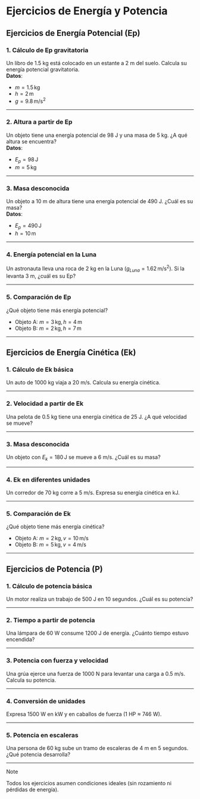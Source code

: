 # Ejercicios de Energía y Potencia

## **Ejercicios de Energía Potencial (Ep)**  

### 1. **Cálculo de Ep gravitatoria**  
Un libro de 1.5 kg está colocado en un estante a 2 m del suelo. Calcula su energía potencial gravitatoria.  
**Datos**:  
- $m = 1.5 \, \text{kg}$  
- $h = 2 \, \text{m}$  
- $g = 9.8 \, \text{m/s}^2$  

<!-- **Solución**:  
``` math
E_p = m \cdot g \cdot h = 1.5 \times 9.8 \times 2 = 29.4 \, \text{J}
``` -->

---

### 2. **Altura a partir de Ep**  
Un objeto tiene una energía potencial de 98 J y una masa de 5 kg. ¿A qué altura se encuentra?  
**Datos**:  
- $E_p = 98 \, \text{J}$  
- $m = 5 \, \text{kg}$  

<!-- **Solución**:  
``` math
h = \frac{E_p}{m \cdot g} = \frac{98}{5 \times 9.8} = 2 \, \text{m}
``` -->

---

### 3. **Masa desconocida**  
Un objeto a 10 m de altura tiene una energía potencial de 490 J. ¿Cuál es su masa?  
**Datos**:  
- $E_p = 490 \, \text{J}$  
- $h = 10 \, \text{m}$  

<!-- **Solución**:  
``` math
m = \frac{E_p}{g \cdot h} = \frac{490}{9.8 \times 10} = 5 \, \text{kg}
``` -->

---

### 4. **Energía potencial en la Luna**  
Un astronauta lleva una roca de 2 kg en la Luna ($g_{Luna} = 1.62 \, \text{m/s}^2$). Si la levanta 3 m, ¿cuál es su Ep?  
<!-- **Solución**:  
``` math
E_p = 2 \times 1.62 \times 3 = 9.72 \, \text{J}
``` -->

---

### 5. **Comparación de Ep**  
¿Qué objeto tiene más energía potencial?  
- Objeto A: $m = 3 \, \text{kg}, h = 4 \, \text{m}$  
- Objeto B: $m = 2 \, \text{kg}, h = 7 \, \text{m}$  

<!-- **Solución**:  
``` math
E_{pA} = 3 \times 9.8 \times 4 = 117.6 \, \text{J}  
```
``` math
E_{pB} = 2 \times 9.8 \times 7 = 137.2 \, \text{J}  
```  
**Respuesta**: El objeto B tiene más Ep. -->

---

## **Ejercicios de Energía Cinética (Ek)**  

### 1. **Cálculo de Ek básica**  
Un auto de 1000 kg viaja a 20 m/s. Calcula su energía cinética.  
<!-- **Solución**:  
``` math
E_k = \frac{1}{2} \times 1000 \times 20^2 = 200,\!000 \, \text{J}
``` -->

---

### 2. **Velocidad a partir de Ek**  
Una pelota de 0.5 kg tiene una energía cinética de 25 J. ¿A qué velocidad se mueve?  
<!-- **Solución**:  
``` math
v = \sqrt{\frac{2E_k}{m}} = \sqrt{\frac{2 \times 25}{0.5}} = 10 \, \text{m/s}
``` -->

---

### 3. **Masa desconocida**  
Un objeto con $E_k = 180 \, \text{J}$ se mueve a 6 m/s. ¿Cuál es su masa?  
<!-- **Solución**:  
``` math
m = \frac{2E_k}{v^2} = \frac{2 \times 180}{6^2} = 10 \, \text{kg}
``` -->

---

### 4. **Ek en diferentes unidades**  
Un corredor de 70 kg corre a 5 m/s. Expresa su energía cinética en kJ.  
<!-- **Solución**:  
``` math
E_k = \frac{1}{2} \times 70 \times 5^2 = 875 \, \text{J} = 0.875 \, \text{kJ}
``` -->

---

### 5. **Comparación de Ek**  
¿Qué objeto tiene más energía cinética?  
- Objeto A: $m = 2 \, \text{kg}, v = 10 \, \text{m/s}$  
- Objeto B: $m = 5 \, \text{kg}, v = 4 \, \text{m/s}$  

<!-- **Solución**:  
``` math
E_{kA} = \frac{1}{2} \times 2 \times 10^2 = 100 \, \text{J}  
```
``` math
E_{kB} = \frac{1}{2} \times 5 \times 4^2 = 40 \, \text{J}  
```  
**Respuesta**: El objeto A tiene más Ek. -->

---

## **Ejercicios de Potencia (P)**  

### 1. **Cálculo de potencia básica**  
Un motor realiza un trabajo de 500 J en 10 segundos. ¿Cuál es su potencia?  
<!-- **Solución**:  
``` math
P = \frac{W}{t} = \frac{500}{10} = 50 \, \text{W}
``` -->

---

### 2. **Tiempo a partir de potencia**  
Una lámpara de 60 W consume 1200 J de energía. ¿Cuánto tiempo estuvo encendida?  
<!-- **Solución**:  
``` math
t = \frac{W}{P} = \frac{1200}{60} = 20 \, \text{s}
``` -->

---

### 3. **Potencia con fuerza y velocidad**  
Una grúa ejerce una fuerza de 1000 N para levantar una carga a 0.5 m/s. Calcula su potencia.  
<!-- **Solución**:  
``` math
P = F \cdot v = 1000 \times 0.5 = 500 \, \text{W}
``` -->

---

### 4. **Conversión de unidades**  
Expresa 1500 W en kW y en caballos de fuerza (1 HP ≈ 746 W).  
<!-- **Solución**:  
``` math
1500 \, \text{W} = 1.5 \, \text{kW}  
```
``` math
1500 \, \text{W} \approx \frac{1500}{746} \approx 2.01 \, \text{HP}
``` -->

---

### 5. **Potencia en escaleras**  
Una persona de 60 kg sube un tramo de escaleras de 4 m en 5 segundos. ¿Qué potencia desarrolla?  
<!-- **Solución**:  
``` math
W = m \cdot g \cdot h = 60 \times 9.8 \times 4 = 2352 \, \text{J}  
```
``` math
P = \frac{W}{t} = \frac{2352}{5} = 470.4 \, \text{W}
``` -->

---

> [!NOTE]
> Todos los ejercicios asumen condiciones ideales (sin rozamiento ni pérdidas de energía).  